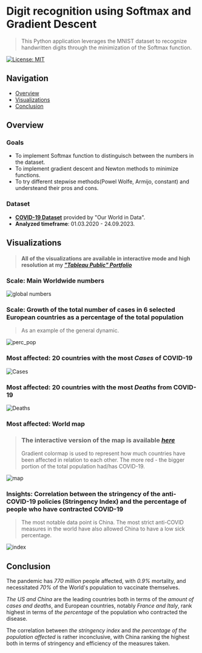 # Digit recognition using Softmax and Gradient Descent
> This Python application leverages the MNIST dataset to recognize handwritten digits through the minimization of the Softmax function.
> 

[![License: MIT](https://img.shields.io/badge/License-MIT-yellow.svg)](https://opensource.org/licenses/MIT)

## Navigation

- [Overview](#overview)
- [Visualizations](#Visualizations)
- [Conclusion](#Conclusion)

## Overview

### Goals

- To implement Softmax function to distinguisch between the numbers in the dataset.
- To implement gradient descent and Newton methods to minimize functions.
- To try different stepwise methods(Powel Wolfe, Armijo, constant) and understeand their pros and cons.

### Dataset 

- [**COVID-19 Dataset**](https://github.com/owid/covid-19-data) provided by "Our World in Data".
- **Analyzed timeframe**: 01.03.2020 - 24.09.2023.

## Visualizations

> #### **All of the visualizations are available in interactive mode and high resolution at my [*"Tableau Public" Portfolio*](https://public.tableau.com/app/profile/aliaksei.vishniavetski/viz/COVID19DataAnalysis_16981729659990/Dashboard1#1)**

### Scale: Main Worldwide numbers

![global numbers](https://github.com/a-vishniavetski/SQL-Tableau-COVID-analysis/assets/132013288/a24414b0-0745-4819-a94a-405485091bb2)

### Scale: Growth of the total number of cases in 6 selected European countries as a percentage of the total population
> As an example of the general dynamic.

![perc_pop](https://github.com/a-vishniavetski/SQL-Tableau-COVID-analysis/assets/132013288/de5368bd-df14-47ff-9856-6776d7576d8f)


### Most affected: 20 countries with the most *Cases* of COVID-19
![Cases](https://github.com/a-vishniavetski/SQL-Tableau-COVID-analysis/assets/132013288/2b195af6-bd92-4862-8512-b0e16534fa42)


### Most affected: 20 countries with the most *Deaths* from COVID-19
![Deaths](https://github.com/a-vishniavetski/SQL-Tableau-COVID-analysis/assets/132013288/d410aa1e-9906-4c30-bde4-420b6aeab2fd)


### Most affected: World map
> ### The interactive version of the map is available [*here*](https://public.tableau.com/app/profile/aliaksei.vishniavetski/viz/COVID19DataAnalysis_16981729659990/Dashboard1#1)
> Gradient colormap is used to represent how much countries have been affected in relation to each other. The more red - the bigger portion of the total population had/has COVID-19.

![map](https://github.com/a-vishniavetski/SQL-Tableau-COVID-analysis/assets/132013288/9c463aba-343d-4fea-9538-4e01800c94ae)


### Insights: Correlation between the stringency of the anti-COVID-19 policies (Stringency Index) and the percentage of people who have contracted COVID-19
> The most notable data point is China. The most strict anti-COVID measures in the world have also allowed China to have a low sick percentage.

![index](https://github.com/a-vishniavetski/SQL-Tableau-COVID-analysis/assets/132013288/d7f9a0c8-e306-458c-9c00-6a391423c582)

## Conclusion

The pandemic has _770 million_ people affected, with _0.9%_ mortality, and necessitated _70%_ of the World's population to vaccinate themselves.

_The US and China_ are the leading countries both in terms of the _amount of cases and deaths_, and European countries, notably _France and Italy_, rank highest in terms of _the percentage_ of the population who contracted the disease.

The correlation between _the stringency index_ and _the percentage of the population affected_ is rather inconclusive, with China ranking the highest both in terms of stringency and efficiency of the measures taken.
